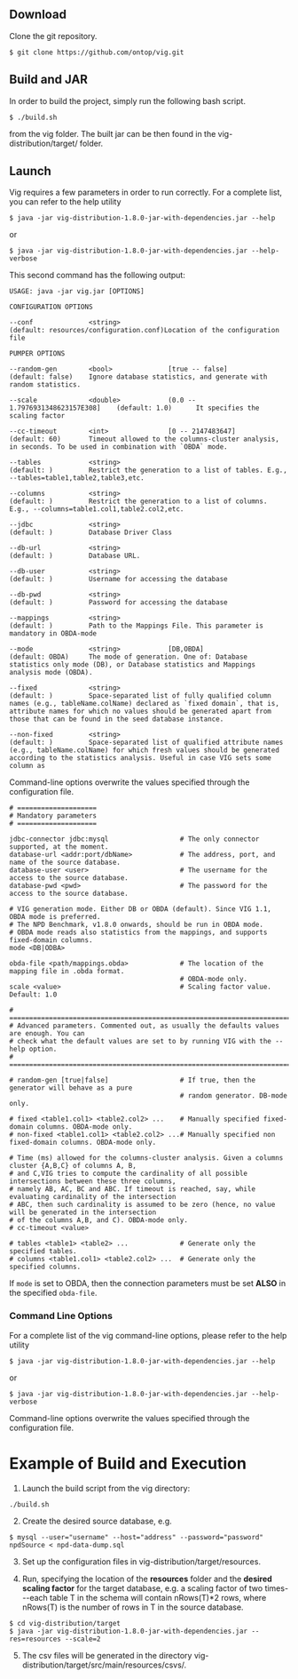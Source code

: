 ## Download

Clone the git repository. 

~~~~~~~~~~~~~~~~~~~
$ git clone https://github.com/ontop/vig.git
~~~~~~~~~~~~~~~~~~~

## Build and JAR
In order to build the project, simply run the following bash script.

~~~~~~~
$ ./build.sh
~~~~~~~

from the vig folder. The built jar can be then found in the vig-distribution/target/ folder.

## Launch

Vig requires a few parameters in order to run correctly. For a complete list, you can refer to the help utility

~~~~~~~~
$ java -jar vig-distribution-1.8.0-jar-with-dependencies.jar --help
~~~~~~~~

or 

~~~~~~~~
$ java -jar vig-distribution-1.8.0-jar-with-dependencies.jar --help-verbose
~~~~~~~~

This second command has the following output:

~~~
USAGE: java -jar vig.jar [OPTIONS]

CONFIGURATION OPTIONS

--conf              <string>                                               (default: resources/configuration.conf)Location of the configuration file

PUMPER OPTIONS

--random-gen        <bool>              [true -- false]                    (default: false)    Ignore database statistics, and generate with random statistics.

--scale             <double>            (0.0 -- 1.7976931348623157E308]    (default: 1.0)      It specifies the scaling factor

--cc-timeout        <int>               [0 -- 2147483647]                  (default: 60)       Timeout allowed to the columns-cluster analysis, in seconds. To be used in combination with `OBDA` mode.

--tables            <string>                                               (default: )         Restrict the generation to a list of tables. E.g., --tables=table1,table2,table3,etc.

--columns           <string>                                               (default: )         Restrict the generation to a list of columns. E.g., --columns=table1.col1,table2.col2,etc.

--jdbc              <string>                                               (default: )         Database Driver Class

--db-url            <string>                                               (default: )         Database URL.

--db-user           <string>                                               (default: )         Username for accessing the database

--db-pwd            <string>                                               (default: )         Password for accessing the database

--mappings          <string>                                               (default: )         Path to the Mappings File. This parameter is mandatory in OBDA-mode

--mode              <string>            [DB,OBDA]                          (default: OBDA)     The mode of generation. One of: Database statistics only mode (DB), or Database statistics and Mappings analysis mode (OBDA).

--fixed             <string>                                               (default: )         Space-separated list of fully qualified column names (e.g., tableName.colName) declared as `fixed domain`, that is, attribute names for which no values should be generated apart from those that can be found in the seed database instance.

--non-fixed         <string>                                               (default: )         Space-separated list of qualified attribute names (e.g., tableName.colName) for which fresh values should be generated according to the statistics analysis. Useful in case VIG sets some column as 
~~~

Command-line options overwrite the values specified through the configuration file.

~~~~~~
# ====================
# Mandatory parameters
# ====================

jdbc-connector jdbc:mysql                  # The only connector supported, at the moment.
database-url <addr:port/dbName>            # The address, port, and name of the source database.
database-user <user>                       # The username for the access to the source database.
database-pwd <pwd>                         # The password for the access to the source database.

# VIG generation mode. Either DB or OBDA (default). Since VIG 1.1, OBDA mode is preferred.
# The NPD Benchmark, v1.8.0 onwards, should be run in OBDA mode.
# OBDA mode reads also statistics from the mappings, and supports fixed-domain columns.
mode <DB|ODBA>

obda-file <path/mappings.obda>             # The location of the mapping file in .obda format.
                                           # OBDA-mode only.
scale <value>                              # Scaling factor value. Default: 1.0 

# ====================================================================================== 
# Advanced parameters. Commented out, as usually the defaults values are enough. You can 
# check what the default values are set to by running VIG with the --help option.
# ======================================================================================

# random-gen [true|false]                  # If true, then the generator will behave as a pure 
                                           # random generator. DB-mode only.

# fixed <table1.col1> <table2.col2> ...    # Manually specified fixed-domain columns. OBDA-mode only.
# non-fixed <table1.col1> <table2.col2> ...# Manually specified non fixed-domain columns. OBDA-mode only.

# Time (ms) allowed for the columns-cluster analysis. Given a columns cluster {A,B,C} of columns A, B, 
# and C,VIG tries to compute the cardinality of all possible intersections between these three columns,
# namely AB, AC, BC and ABC. If timeout is reached, say, while evaluating cardinality of the intersection
# ABC, then such cardinality is assumed to be zero (hence, no value will be generated in the intersection 
# of the columns A,B, and C). OBDA-mode only.
# cc-timeout <value>                       

# tables <table1> <table2> ...             # Generate only the specified tables.
# columns <table1.col1> <table2.col2> ...  # Generate only the specified columns. 
~~~~~~

If `mode` is set to OBDA, then the connection parameters must be set **ALSO** in the specified `obda-file`.

### Command Line Options

For a complete list of the vig command-line options, please refer to the help utility

~~~~~~~~
$ java -jar vig-distribution-1.8.0-jar-with-dependencies.jar --help
~~~~~~~~

or 

~~~~~~~~
$ java -jar vig-distribution-1.8.0-jar-with-dependencies.jar --help-verbose
~~~~~~~~

Command-line options overwrite the values specified through the configuration file.

# Example of Build and Execution

1) Launch the build script from the vig directory:

~~~~~~
./build.sh
~~~~~~

2) Create the desired source database, e.g.

~~~~~
$ mysql --user="username" --host="address" --password="password" npdSource < npd-data-dump.sql
~~~~~

3) Set up the configuration files in vig-distribution/target/resources.

4) Run, specifying the location of the __resources__ folder and the __desired scaling factor__ for the target database, e.g. a scaling factor of two times---each table T in the schema will contain nRows(T)*2 rows, where nRows(T) is the number of rows in T in the source database.

~~~~~~~~
$ cd vig-distribution/target
$ java -jar vig-distribution-1.8.0-jar-with-dependencies.jar --res=resources --scale=2
~~~~~~~~

5) The csv files will be generated in the directory vig-distribution/target/src/main/resources/csvs/.
